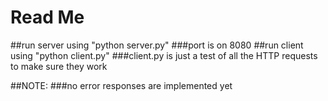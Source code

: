 # Read Me
##run server using "python server.py"
    ###port is on 8080
##run client using "python client.py"
    ###client.py is just a test of all the HTTP requests to make sure they work
  
##NOTE:
    ###no error responses are implemented yet
